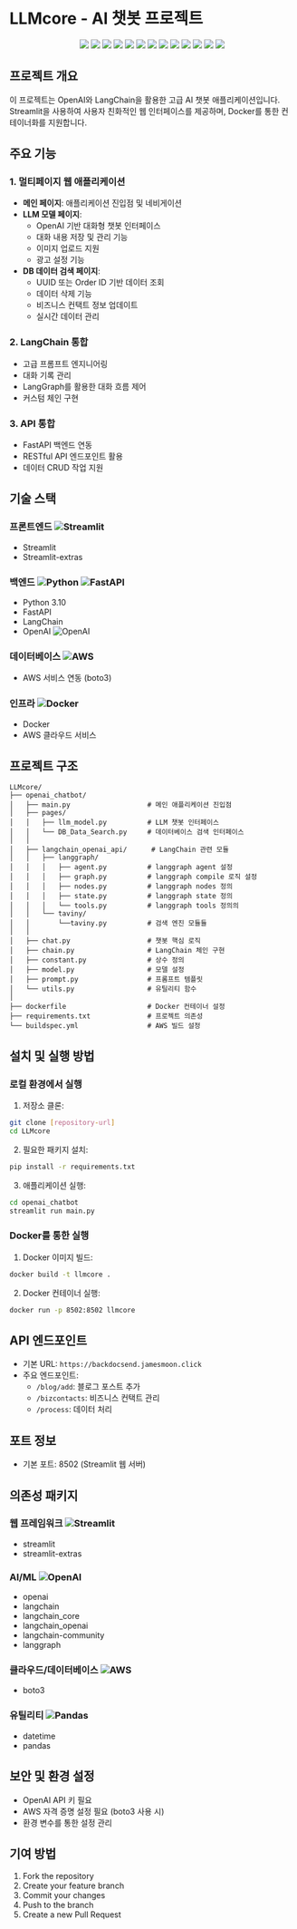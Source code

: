 # LLMcore - AI 챗봇 프로젝트

<div align="center">

<img src="https://img.shields.io/badge/Python-3776AB?style=for-the-badge&logo=python&logoColor=white">
<img src="https://img.shields.io/badge/Streamlit-FF4B4B?style=for-the-badge&logo=streamlit&logoColor=white">
<img src="https://img.shields.io/badge/FastAPI-009688?style=for-the-badge&logo=fastapi&logoColor=white">
<img src="https://img.shields.io/badge/OpenAI-412991?style=for-the-badge&logo=openai&logoColor=white">
<img src="https://img.shields.io/badge/Docker-2496ED?style=for-the-badge&logo=docker&logoColor=white">
<img src="https://img.shields.io/badge/AWS-232F3E?style=for-the-badge&logo=amazon-aws&logoColor=white">
<img src="https://img.shields.io/badge/Pandas-150458?style=for-the-badge&logo=pandas&logoColor=white">
<img src="https://img.shields.io/badge/LangChain-339933?style=for-the-badge&logo=Chain&logoColor=white">
<img src="https://img.shields.io/badge/NumPy-013243?style=for-the-badge&logo=NumPy&logoColor=white">
<img src="https://img.shields.io/badge/FAISS-00ADD8?style=for-the-badge&logo=Meta&logoColor=white">
<img src="https://img.shields.io/badge/PyTest-0A9EDC?style=for-the-badge&logo=PyTest&logoColor=white">
<img src="https://img.shields.io/badge/Git-F05032?style=for-the-badge&logo=Git&logoColor=white">
<img src="https://img.shields.io/badge/GitHub-181717?style=for-the-badge&logo=GitHub&logoColor=white">
</div>

## 프로젝트 개요
이 프로젝트는 OpenAI와 LangChain을 활용한 고급 AI 챗봇 애플리케이션입니다. Streamlit을 사용하여 사용자 친화적인 웹 인터페이스를 제공하며, Docker를 통한 컨테이너화를 지원합니다. 

## 주요 기능

### 1. 멀티페이지 웹 애플리케이션
- **메인 페이지**: 애플리케이션 진입점 및 네비게이션
- **LLM 모델 페이지**: 
  - OpenAI 기반 대화형 챗봇 인터페이스
  - 대화 내용 저장 및 관리 기능
  - 이미지 업로드 지원
  - 광고 설정 기능
- **DB 데이터 검색 페이지**:
  - UUID 또는 Order ID 기반 데이터 조회
  - 데이터 삭제 기능
  - 비즈니스 컨택트 정보 업데이트
  - 실시간 데이터 관리

### 2. LangChain 통합
- 고급 프롬프트 엔지니어링
- 대화 기록 관리
- LangGraph를 활용한 대화 흐름 제어
- 커스텀 체인 구현

### 3. API 통합
- FastAPI 백엔드 연동
- RESTful API 엔드포인트 활용
- 데이터 CRUD 작업 지원

## 기술 스택
### 프론트엔드 ![Streamlit](https://img.shields.io/badge/Streamlit-FF4B4B?style=flat-square&logo=streamlit&logoColor=white)
- Streamlit
- Streamlit-extras

### 백엔드 ![Python](https://img.shields.io/badge/Python-3776AB?style=flat-square&logo=python&logoColor=white) ![FastAPI](https://img.shields.io/badge/FastAPI-009688?style=flat-square&logo=fastapi&logoColor=white)
- Python 3.10
- FastAPI
- LangChain
- OpenAI ![OpenAI](https://img.shields.io/badge/OpenAI-412991?style=flat-square&logo=openai&logoColor=white)

### 데이터베이스 ![AWS](https://img.shields.io/badge/AWS-232F3E?style=flat-square&logo=amazon-aws&logoColor=white)
- AWS 서비스 연동 (boto3)

### 인프라 ![Docker](https://img.shields.io/badge/Docker-2496ED?style=flat-square&logo=docker&logoColor=white)
- Docker
- AWS 클라우드 서비스

## 프로젝트 구조
```
LLMcore/
├── openai_chatbot/
│   ├── main.py                   # 메인 애플리케이션 진입점
│   ├── pages/
│   │   ├── llm_model.py          # LLM 챗봇 인터페이스
│   │   └── DB_Data_Search.py     # 데이터베이스 검색 인터페이스
│   │
│   ├── langchain_openai_api/      # LangChain 관련 모듈
│   │   ├── langgraph/
│   │   │   ├── agent.py          # langgraph agent 설정
│   │   │   ├── graph.py          # langgraph compile 로직 설정
│   │   │   ├── nodes.py          # langgraph nodes 정의
│   │   │   ├── state.py          # langgraph state 정의
│   │   │   └── tools.py          # langgraph tools 정의의
│   │   └── taviny/
│   │       └──taviny.py          # 검색 엔진 모듈듈
│   │ 
│   ├── chat.py                   # 챗봇 핵심 로직
│   ├── chain.py                  # LangChain 체인 구현
│   ├── constant.py               # 상수 정의
│   ├── model.py                  # 모델 설정
│   ├── prompt.py                 # 프롬프트 템플릿
│   └── utils.py                  # 유틸리티 함수
│ 
├── dockerfile                    # Docker 컨테이너 설정
├── requirements.txt              # 프로젝트 의존성
└── buildspec.yml                 # AWS 빌드 설정
```

## 설치 및 실행 방법

### 로컬 환경에서 실행
1. 저장소 클론:
```bash
git clone [repository-url]
cd LLMcore
```

2. 필요한 패키지 설치:
```bash
pip install -r requirements.txt
```

3. 애플리케이션 실행:
```bash
cd openai_chatbot
streamlit run main.py
```

### Docker를 통한 실행
1. Docker 이미지 빌드:
```bash
docker build -t llmcore .
```

2. Docker 컨테이너 실행:
```bash
docker run -p 8502:8502 llmcore
```

## API 엔드포인트
- 기본 URL: `https://backdocsend.jamesmoon.click`
- 주요 엔드포인트:
  - `/blog/add`: 블로그 포스트 추가
  - `/bizcontacts`: 비즈니스 컨택트 관리
  - `/process`: 데이터 처리

## 포트 정보
- 기본 포트: 8502 (Streamlit 웹 서버)

## 의존성 패키지
### 웹 프레임워크 ![Streamlit](https://img.shields.io/badge/Streamlit-FF4B4B?style=flat-square&logo=streamlit&logoColor=white)
- streamlit
- streamlit-extras

### AI/ML ![OpenAI](https://img.shields.io/badge/OpenAI-412991?style=flat-square&logo=openai&logoColor=white)
- openai
- langchain
- langchain_core
- langchain_openai
- langchain-community
- langgraph

### 클라우드/데이터베이스 ![AWS](https://img.shields.io/badge/AWS-232F3E?style=flat-square&logo=amazon-aws&logoColor=white)
- boto3

### 유틸리티 ![Pandas](https://img.shields.io/badge/Pandas-150458?style=flat-square&logo=pandas&logoColor=white)
- datetime
- pandas

## 보안 및 환경 설정
- OpenAI API 키 필요
- AWS 자격 증명 설정 필요 (boto3 사용 시)
- 환경 변수를 통한 설정 관리

## 기여 방법
1. Fork the repository
2. Create your feature branch
3. Commit your changes
4. Push to the branch
5. Create a new Pull Request